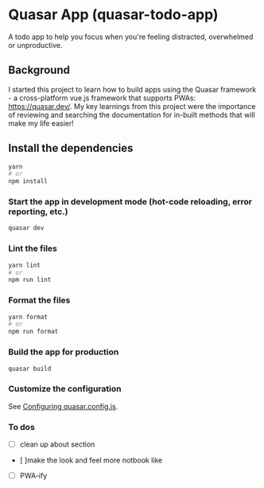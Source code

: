 # Quasar App (quasar-todo-app)

A todo app to help you focus when you're feeling distracted, overwhelmed or unproductive.

## Background

I started this project to learn how to build apps using the Quasar framework - a cross-platform vue.js framework that supports PWAs: https://quasar.dev/. My key learnings from this project were the importance of reviewing and searching the documentation for in-built methods that will make my life easier!

## Install the dependencies

```bash
yarn
# or
npm install
```

### Start the app in development mode (hot-code reloading, error reporting, etc.)

```bash
quasar dev
```

### Lint the files

```bash
yarn lint
# or
npm run lint
```

### Format the files

```bash
yarn format
# or
npm run format
```

### Build the app for production

```bash
quasar build
```

### Customize the configuration

See [Configuring quasar.config.js](https://v2.quasar.dev/quasar-cli-vite/quasar-config-js).

### To dos

- [ ] clean up about section
- [ ]make the look and feel more notbook like
- [ ] PWA-ify
